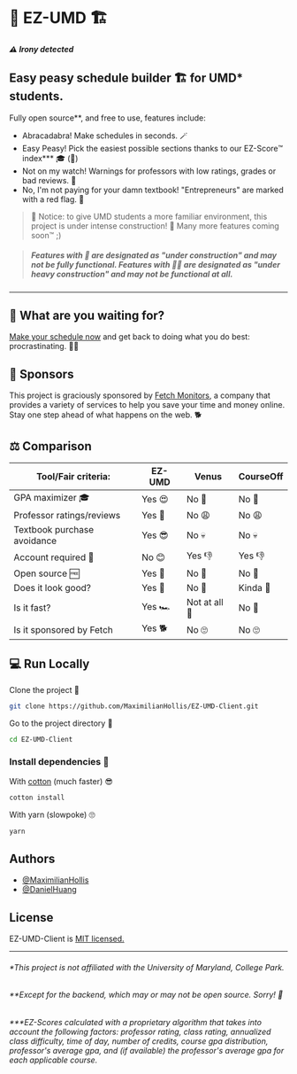 # 📅 EZ-UMD 🏗️

##### ⚠️ Irony detected

## Easy peasy schedule builder 🏗️ for UMD* students.
Fully open source**, and free to use, features include:
* Abracadabra! Make schedules in seconds. 🪄
* Easy Peasy! Pick the easiest possible sections thanks to our EZ-Score™️ index*** 🎓 (🚧)
* Not on my watch! Warnings for professors with low ratings, grades or bad reviews. 🚫
* No, I'm not paying for your damn textbook! "Entrepreneurs" are marked with a red flag. 🖕





> 🚧 Notice: to give UMD students a more familiar environment, this project is under intense construction! 👷 Many more features coming soon™️ ;)


> ##### Features with 🚧 are designated as "under construction" and may not be fully functional. Features with 🚧🚧 are designated as "under heavy construction" and may not be functional at all. 

---

## 🧐 What are you waiting for? 
[Make your schedule now](https://ezumd.fetchmonitors.com) and get back to doing what you do best: procrastinating. 🤷‍♀️

## 🤩 Sponsors
This project is graciously sponsored by [Fetch Monitors](https://fetchmonitors.com), a company that provides a variety of services to help you save your time and money online. Stay one step ahead of what happens on the web. 🐕

## ⚖ Comparison

| Tool/Fair criteria:    			| EZ-UMD        |  Venus       |  CourseOff   |
| -----------    							| ------------- | ------------ | ------------ |
| GPA maximizer 🎓 						| Yes 😍        | No 😬        |  No 😬       |
| Professor ratings/reviews   | Yes 🤩        | No 😩        |  No 😩       |
| Textbook purchase avoidance | Yes 😎        | No 💀        |  No 💀       |
| Account required 🧾         | No  😊        | Yes 👎       |  Yes 👎      |
| Open source 🆓              | Yes 🥰        | No 🙁        |  No 🙁       |
| Does it look good?       	  | Yes 🤩        | No 🤢        |  Kinda 🫤    |
| Is it fast?          				| Yes 🏎️        | Not at all 🐌|  No 🐢       |
| Is it sponsored by Fetch    | Yes 🐕        | No 🙄        |  No 🙄       |



## 💻 Run Locally 

Clone the project  💾

```bash
git clone https://github.com/MaximilianHollis/EZ-UMD-Client.git
```

Go to the project directory 🚶

```bash
cd EZ-UMD-Client
```

### Install dependencies 🚚

With [cotton](https://cotton.js.org/) (much faster) 😎

```bash
cotton install
```

With yarn (slowpoke) 🙄

```bash
yarn
```



## Authors

- [@MaximilianHollis](https://github.com/MaximilianHollis)
- [@DanielHuang](https://github.com/DanielHuang)


## License

EZ-UMD-Client is [MIT licensed.](https://choosealicense.com/licenses/mit/)

---
###### *This project is not affiliated with the University of Maryland, College Park.

###### **Except for the backend, which may or may not be open source. Sorry! 🙏
###### ***EZ-Scores calculated with a proprietary algorithm that takes into account the following factors: professor rating, class rating, annualized class difficulty, time of day, number of credits, course gpa distribution, professor's average gpa, and (if available) the professor's average gpa for each applicable course.
